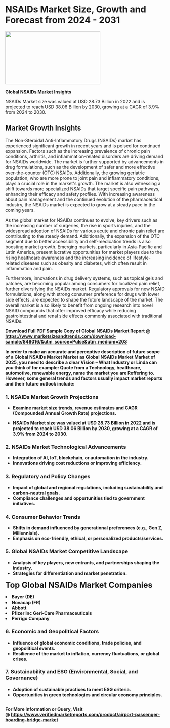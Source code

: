 <H1>NSAIDs Market Size, Growth and Forecast from 2024 - 2031</H1><img class="aligncenter size-medium wp-image-584254" src="https://thirdeyenews.in/wp-content/uploads/2024/09/Global-Market-Research-300x168.jpeg" alt="" width="300" height="168" /><p><strong>Global&nbsp;<a href="https://www.marketsizeandtrends.com/download-sample/848016/&amp;utm_source=Pulse&amp;utm_medium=203">NSAIDs Market</a> Insights</strong></p><p>NSAIDs Market size was valued at USD 28.73 Billion in 2022 and is projected to reach USD 38.06 Billion by 2030, growing at a CAGR of 3.9% from 2024 to 2030.</p><p><h2>Market Growth Insights</h2> <p>The Non-Steroidal Anti-Inflammatory Drugs (NSAIDs) market has experienced significant growth in recent years and is poised for continued expansion. Factors such as the increasing prevalence of chronic pain conditions, arthritis, and inflammation-related disorders are driving demand for NSAIDs worldwide. The market is further supported by advancements in drug formulations, such as the development of safer and more effective over-the-counter (OTC) NSAIDs. Additionally, the growing geriatric population, who are more prone to joint pain and inflammatory conditions, plays a crucial role in the market's growth. The market is also witnessing a shift towards more specialized NSAIDs that target specific pain pathways, enhancing their efficacy and safety profiles. With increasing awareness about pain management and the continued evolution of the pharmaceutical industry, the NSAIDs market is expected to grow at a steady pace in the coming years.</p> <p><strong></strong></p> <p>As the global market for NSAIDs continues to evolve, key drivers such as the increasing number of surgeries, the rise in sports injuries, and the widespread adoption of NSAIDs for various acute and chronic pain relief are contributing to the steady demand. Additionally, the expansion of the OTC segment due to better accessibility and self-medication trends is also boosting market growth. Emerging markets, particularly in Asia-Pacific and Latin America, present lucrative opportunities for market players due to the rising healthcare awareness and the increasing incidence of lifestyle-related diseases such as obesity and diabetes, which often result in inflammation and pain.</p> <p>Furthermore, innovations in drug delivery systems, such as topical gels and patches, are becoming popular among consumers for localized pain relief, further diversifying the NSAIDs market. Regulatory approvals for new NSAID formulations, along with strong consumer preference for drugs with lower side effects, are expected to shape the future landscape of the market. The overall market is also likely to benefit from ongoing research into novel NSAID compounds that offer improved efficacy while reducing gastrointestinal and renal side effects commonly associated with traditional NSAIDs.</p> <p><strong></p><p><span class=""><strong>Download Full PDF Sample Copy of Global NSAIDs Market Report</strong> @ <a href="https://www.marketsizeandtrends.com/download-sample/848016/&amp;utm_source=Pulse&amp;utm_medium=203" target="_blank">https://www.marketsizeandtrends.com/download-sample/848016/&amp;utm_source=Pulse&amp;utm_medium=203</a></span></p><p>In order to make an accurate and perceptive description of future scope of a Global&nbsp;NSAIDs Market Market as Global&nbsp;NSAIDs Market Market of 2025, you need to describe a clear Vision &ndash; What Industry or Linda can you think of for example: Quote from a Technology, healthcare, automotive, renewable energy, name the market you are Reffering to. However, some general trends and factors usually impact market reports and their future outlook include:</p><h3>1.&nbsp;<strong>NSAIDs Market Growth Projections</strong></h3><ul><li>Examine market size trends, revenue estimates and CAGR (Compounded Annual Growth Rate) projections.</li><li><p>NSAIDs Market size was valued at USD 28.73 Billion in 2022 and is projected to reach USD 38.06 Billion by 2030, growing at a CAGR of 3.9% from 2024 to 2030.</p></li></ul><h3>2.&nbsp;<strong>NSAIDs Market Technological Advancements</strong></h3><ul><li>Integration of AI, IoT, blockchain, or automation in the industry.</li><li>Innovations driving cost reductions or improving efficiency.</li></ul><h3>3.&nbsp;<strong>Regulatory and Policy Changes</strong></h3><ul><li>Impact of global and regional regulations, including sustainability and carbon-neutral goals.</li><li>Compliance challenges and opportunities tied to government initiatives.</li></ul><h3>4.&nbsp;<strong>Consumer Behavior Trends</strong></h3><ul><li>Shifts in demand influenced by generational preferences (e.g., Gen Z, Millennials).</li><li>Emphasis on eco-friendly, ethical, or personalized products/services.</li></ul><h3>5.&nbsp;<strong>Global NSAIDs Market Competitive Landscape</strong></h3><ul><li>Analysis of key players, new entrants, and partnerships shaping the industry.</li><li>Strategies for differentiation and market penetration.</li></ul><p data-pm-slice="1 1 []"><span style="color: inherit; font-family: inherit; font-size: 25px;">Top Global NSAIDs Market Companies</span></p><div class="" data-test-id=""><p><li>Bayer (DE)</li><li> Novacap (FR)</li><li> Abbott</li><li> Pfizer Inc Geri-Care Pharmaceuticals</li><li> Perrigo Company</li></p></div><h3>6.&nbsp;<strong>Economic and Geopolitical Factors</strong></h3><ul><li>Influence of global economic conditions, trade policies, and geopolitical events.</li><li>Resilience of the market to inflation, currency fluctuations, or global crises.</li></ul><h3>7.&nbsp;<strong>Sustainability and ESG (Environmental, Social, and Governance)</strong></h3><ul><li>Adoption of sustainable practices to meet ESG criteria.</li><li>Opportunities in green technologies and circular economy principles.</li></ul><h2><strong style="font-size: 14px;">For More Information or Query, Visit @&nbsp;</strong><a style="background-color: #ffffff; font-size: 14px;" href="https://www.marketsizeandtrends.com/report/nsaids-market/" target="_blank">https://www.verifiedmarketreports.com/product/airport-passenger-boarding-bridge-market</a></h2>

